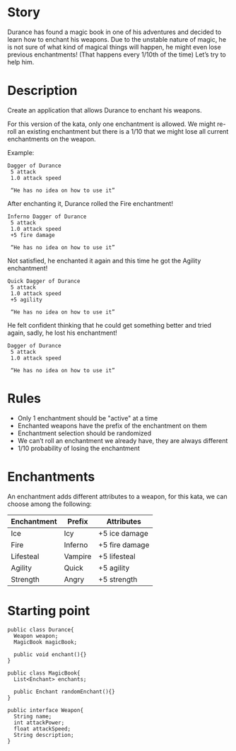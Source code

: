 # Story

Durance has found a magic book in one of his adventures and decided to learn how to enchant his weapons. Due to the unstable nature of magic, he is not sure of what kind of magical things will happen, he might even lose previous enchantments! (That happens every 1/10th of the time) Let’s try to help him.


# Description
Create an application that allows Durance to enchant his weapons.

For this version of the kata, only one enchantment is allowed. We might re-roll an existing enchantment but there is a 1/10 that we might lose all current enchantments on the weapon.

Example:

```
Dagger of Durance
 5 attack
 1.0 attack speed
 
 “He has no idea on how to use it”
```
After enchanting it, Durance rolled the Fire enchantment!

```
Inferno Dagger of Durance
 5 attack
 1.0 attack speed
 +5 fire damage
	
 “He has no idea on how to use it”
```
Not satisfied, he enchanted it again and this time he got the Agility enchantment!
```
Quick Dagger of Durance
 5 attack
 1.0 attack speed
 +5 agility
	
 “He has no idea on how to use it”
```
He felt confident thinking that he could get something better and tried again, sadly, he lost his enchantment!
```
Dagger of Durance
 5 attack
 1.0 attack speed
 
 “He has no idea on how to use it”
```

# Rules

- Only 1 enchantment should be "active" at a time
- Enchanted weapons have the prefix of the enchantment on them
- Enchantment selection should be randomized
- We can’t roll an enchantment we already have, they are always different
- 1/10 probability of losing the enchantment

# Enchantments

An enchantment adds different attributes to a weapon, for this kata, we can choose among the following:

| Enchantment | Prefix   | Attributes     |
|-------------|----------|----------------|
| Ice         | Icy      | +5 ice damage  |
| Fire        | Inferno  | +5 fire damage |
| Lifesteal   | Vampire  | +5 lifesteal   |
| Agility     | Quick    | +5 agility     |
| Strength    | Angry    | +5 strength    |

# Starting point

```
public class Durance{
  Weapon weapon;
  MagicBook magicBook;
  
  public void enchant(){}
}

public class MagicBook{
  List<Enchant> enchants;

  public Enchant randomEnchant(){}
}

public interface Weapon{
  String name;
  int attackPower;
  float attackSpeed;
  String description;
}
```
